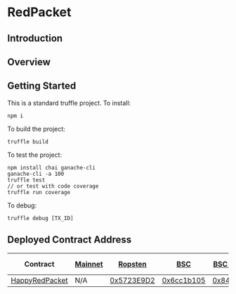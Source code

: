 # RedPacket

## Introduction

## Overview

## Getting Started

This is a standard truffle project.
To install:
```
npm i
```
To build the project:
```
truffle build
```

To test the project:
```
npm install chai ganache-cli
ganache-cli -a 100
truffle test
// or test with code coverage
truffle run coverage
```

To debug:
```
truffle debug [TX_ID]
```

## Deployed Contract Address

| Contract | [Mainnet](https://etherscan.io/) | [Ropsten](https://ropsten.etherscan.io/) | [BSC](https://bscscan.com/) |[BSC-testnet](https://testnet.bscscan.com/) | [Matic](https://matic.network/) | [Matic-mumbai](https://explorer-mumbai.maticvigil.com/) |
|---|---|---|---|---|---|---|
| [HappyRedPacket](contracts/redpacket.sol) | N/A | [0x5723E9D2](https://ropsten.etherscan.io/address/0x5723E9D205bb4dc46c71Fdf68c08d10fF9Efa65D) | [0x6cc1b105](https://bscscan.com/address/0x6cc1b1058F9153358278C35E0b2D382f1585854B) | [0x8440b99B](https://testnet.bscscan.com/address/0x8440b99B1Df5D4B61957c8Ce0a199487Be3De270) | [0x71834a3F](https://explorer-mainnet.maticvigil.com/address/0x71834a3FDeA3E70F14a93ED85c6be70925D0CAd9) | [0x6DfC82B4](https://explorer-mumbai.maticvigil.com/address/0x6DfC82B48CFd38d4722366Cd6F444a341b8840f5) |